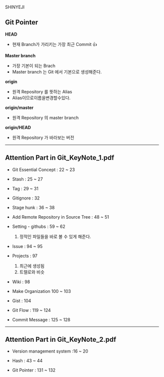 SHINYEJI


## Git Pointer

**HEAD**
  - 현재 Branch가 가리키는 가장 최근 Commit :+1:

**Master branch**
  - 가장 기본이 되는 Brach
  - Master branch 는 Git 에서 기본으로 생성해준다.

**origin**
  - 원격 Repository 를 뜻하는 Alias
  - Alias이므로이름을변경할수있다.

**origin/master**
  - 원격 Repository 의 master branch

**origin/HEAD**
  - 원격 Repository 가 바라보는 버전  

---

## Attention Part in Git_KeyNote_1.pdf

* Git Essential Concept : 22 ~ 23

* Stash : 25 ~ 27

* Tag : 29 ~ 31

* Gitignore : 32

* Stage hunk : 36 ~ 38

* Add Remote Repository in Source Tree : 48 ~ 51

* Setting - githubs : 59 ~ 62
    1. 정적인 파일들을 바로 볼 수 있게 해준다.

* Issue : 94 ~ 95

* Projects : 97
    1. 최근에 생성됨
    2. 트렐로와 비슷

* Wiki : 98

* Make Organization 100 ~ 103

* Gist : 104

* Git Flow : 119 ~ 124

* Commit Message  : 125 ~ 128

---

## Attention Part in Git_KeyNote_2.pdf

* Version management system :16 ~ 20

* Hash : 43 ~ 44

* Git Pointer : 131 ~ 132
